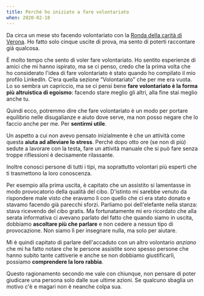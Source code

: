 ```yaml
---
title: Perché ho iniziato a fare volontariato
when: 2020-02-18
---
```


Da circa un mese sto facendo volontariato con la [Ronda della carità di Verona](http://www.rondadellacaritaverona.org/). Ho fatto solo cinque uscite di prova, ma sento di poterti raccontare già qualcosa.

È molto tempo che sento di voler fare volontariato. Ho sentito esperienze di amici che mi hanno ispirato, ma se ci penso, credo che la prima volta che ho considerato l'idea di fare volontariato è stato quando ho compilato il mio profilo LinkedIn. C’era quella sezione “Volontariato” che per me era vuota. Lo so sembra un capriccio, ma se ci pensi bene **fare volontariato è la forma più altruistica di egoismo**: facendo stare meglio gli altri, alla fine stai meglio anche tu.

Quindi ecco, potremmo dire che fare volontariato è un modo per portare equilibrio nelle disugalianze e aiuto dove serve, ma non posso negare che lo faccio anche per me. Per **sentirmi utile**.

Un aspetto a cui non avevo pensato inizialmente è che un attività come questa **aiuta ad alleviare lo stress**. Perché dopo otto ore (se non di più) sedute a lavorare con la testa, fare un attività manuale che si può fare senza troppe riflessioni è decisamente rilassante.

Inoltre conosci persone di tutti i tipi, ma soprattutto volontari più esperti che ti trasmettono la loro conoscenza. 

Per esempio alla prima uscita, è capitato che un assistito si lamentasse in modo provocatorio della qualità del cibo. D'istinto mi sarebbe venuto da rispondere male visto che eravamo lì con quello che ci era stato donato e stavamo facendo già parecchi sforzi. Parliamo poi dell'elefante nella stanza: stava ricevendo del cibo gratis. Ma fortunatamente mi ero ricordato che alla serata informativa ci avevano parlato del fatto che quando siamo in uscita, dobbiamo **ascoltare più che parlare** e non cedere a nessun tipo di provocazione. Non siamo lì per insegnare nulla, ma solo per aiutare.

Mi è quindi capitato di parlare dell'accaduto con un altro volontario *anziano* che mi ha fatto notare che le persone assistite sono spesso persone che hanno subito tante cattiverie e anche se non dobbiamo giustificarli, possiamo **comprendere la loro rabbia**.

Questo ragionamento secondo me vale con chiunque, non pensare di poter giudicare una persona solo dalle sue ultime azioni. Se qualcuno sbaglia un motivo c'è e magari non è neanche colpa sua.
